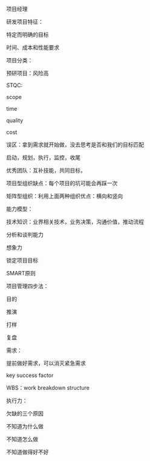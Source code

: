 项目经理

研发项目特征：

特定而明确的目标

时间、成本和性能要求

项目分类：

预研项目：风险高

STQC:

scope

time

quality

cost

误区：拿到需求就开始做，没去思考是否和我们的目标匹配



启动，规划，执行，监控，收尾



优秀团队：互补技能，共同目标，

项目型组织缺点：每个项目的坑可能会再踩一次

矩阵型组织：利用上面两种组织优点：横向和竖向



能力模型：

技术知识：业界相关技术，业务决策，沟通价值，推动流程

分析和谈判能力

想象力



锁定项目目标

SMART原则



项目管理四步法：

目的

推演

打样

复盘



需求：

提前做好需求，可以消灭紧急需求



key success factor



WBS：work breakdown structure



执行力：

欠缺的三个原因

不知道为什么做

不知道怎么做

不知道做得好不好



